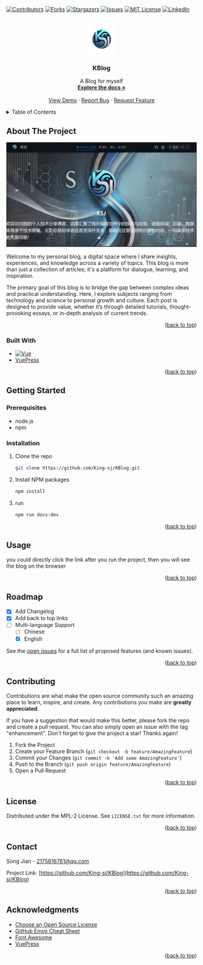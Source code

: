 <!-- Improved compatibility of back to top link: See: https://github.com/King-sj/KBlog/pull/73 -->
<a id="readme-top"></a>
<!--
*** Thanks for checking out the Best-README-Template. If you have a suggestion
*** that would make this better, please fork the repo and create a pull request
*** or simply open an issue with the tag "enhancement".
*** Don't forget to give the project a star!
*** Thanks again! Now go create something AMAZING! :D
-->



<!-- PROJECT SHIELDS -->
<!--
*** I'm using markdown "reference style" links for readability.
*** Reference links are enclosed in brackets [ ] instead of parentheses ( ).
*** See the bottom of this document for the declaration of the reference variables
*** for contributors-url, forks-url, etc. This is an optional, concise syntax you may use.
*** https://www.markdownguide.org/basic-syntax/#reference-style-links
-->
[![Contributors][contributors-shield]][contributors-url]
[![Forks][forks-shield]][forks-url]
[![Stargazers][stars-shield]][stars-url]
[![Issues][issues-shield]][issues-url]
[![MIT License][license-shield]][license-url]
[![LinkedIn][linkedin-shield]][linkedin-url]



<!-- PROJECT LOGO -->
<br />
<div align="center">
  <a href="https://github.com/King-sj/KBlog">
    <img src="images/logo.png" alt="Logo" width="80" height="80">
  </a>

  <h3 align="center">KBlog</h3>

  <p align="center">
    A Blog for myself
    <br />
    <a href="https://github.com/King-sj/KBlog"><strong>Explore the docs »</strong></a>
    <br />
    <br />
    <a href="http://bupt.online">View Demo</a>
    ·
    <a href="https://github.com/King-sj/KBlog/issues/new?labels=bug&template=bug-report---.md">Report Bug</a>
    ·
    <a href="https://github.com/King-sj/KBlog/issues/new?labels=enhancement&template=feature-request---.md">Request Feature</a>
  </p>
</div>



<!-- TABLE OF CONTENTS -->
<details>
  <summary>Table of Contents</summary>
  <ol>
    <li>
      <a href="#about-the-project">About The Project</a>
      <ul>
        <li><a href="#built-with">Built With</a></li>
      </ul>
    </li>
    <li>
      <a href="#getting-started">Getting Started</a>
      <ul>
        <li><a href="#prerequisites">Prerequisites</a></li>
        <li><a href="#installation">Installation</a></li>
      </ul>
    </li>
    <li><a href="#usage">Usage</a></li>
    <li><a href="#roadmap">Roadmap</a></li>
    <li><a href="#contributing">Contributing</a></li>
    <li><a href="#license">License</a></li>
    <li><a href="#contact">Contact</a></li>
    <li><a href="#acknowledgments">Acknowledgments</a></li>
  </ol>
</details>



<!-- ABOUT THE PROJECT -->
## About The Project

[![Product Name Screen Shot][product-screenshot]](http://bupt.online)

Welcome to my personal blog, a digital space where I share insights, experiences, and knowledge across a variety of topics. This blog is more than just a collection of articles; it's a platform for dialogue, learning, and inspiration.

The primary goal of this blog is to bridge the gap between complex ideas and practical understanding. Here, I explore subjects ranging from technology and science to personal growth and culture. Each post is designed to provide value, whether it’s through detailed tutorials, thought-provoking essays, or in-depth analysis of current trends.

<p align="right">(<a href="#readme-top">back to top</a>)</p>



### Built With

* [![Vue][Vue.js]][Vue-url]
* [VuePress][vuepress-url]

<p align="right">(<a href="#readme-top">back to top</a>)</p>



<!-- GETTING STARTED -->
## Getting Started

### Prerequisites
* node.js
* npm

### Installation

1. Clone the repo
   ```sh
   git clone https://github.com/King-sj/KBlog.git
   ```
2. Install NPM packages
   ```sh
   npm install
   ```
3. run
   ```sh
   npm run docs:dev
   ```

<p align="right">(<a href="#readme-top">back to top</a>)</p>



<!-- USAGE EXAMPLES -->
## Usage

you could directly click the link
after you run the project, then you will see the blog on the browser

<p align="right">(<a href="#readme-top">back to top</a>)</p>



<!-- ROADMAP -->
## Roadmap

- [x] Add Changelog
- [x] Add back to top links
- [ ] Multi-language Support
    - [ ] Chinese
    - [x] English

See the [open issues](https://github.com/King-sj/KBlog/issues) for a full list of proposed features (and known issues).

<p align="right">(<a href="#readme-top">back to top</a>)</p>



<!-- CONTRIBUTING -->
## Contributing

Contributions are what make the open source community such an amazing place to learn, inspire, and create. Any contributions you make are **greatly appreciated**.

If you have a suggestion that would make this better, please fork the repo and create a pull request. You can also simply open an issue with the tag "enhancement".
Don't forget to give the project a star! Thanks again!

1. Fork the Project
2. Create your Feature Branch (`git checkout -b feature/AmazingFeature`)
3. Commit your Changes (`git commit -m 'Add some AmazingFeature'`)
4. Push to the Branch (`git push origin feature/AmazingFeature`)
5. Open a Pull Request

<p align="right">(<a href="#readme-top">back to top</a>)</p>



<!-- LICENSE -->
## License

Distributed under the MPL-2 License. See `LICENSE.txt` for more information.

<p align="right">(<a href="#readme-top">back to top</a>)</p>



<!-- CONTACT -->
## Contact

Song Jian - 2175616761@qq.com

Project Link: [https://github.com/King-sj/KBlog](https://github.com/King-sj/KBlog)

<p align="right">(<a href="#readme-top">back to top</a>)</p>



<!-- ACKNOWLEDGMENTS -->
## Acknowledgments
* [Choose an Open Source License](https://choosealicense.com)
* [GitHub Emoji Cheat Sheet](https://www.webpagefx.com/tools/emoji-cheat-sheet)
* [Font Awesome](https://fontawesome.com)
* [VuePress](https://vuepress.vuejs.org/)

<p align="right">(<a href="#readme-top">back to top</a>)</p>



<!-- MARKDOWN LINKS & IMAGES -->
<!-- https://www.markdownguide.org/basic-syntax/#reference-style-links -->
[contributors-shield]: https://img.shields.io/github/contributors/King-sj/KBlog.svg?style=for-the-badge
[contributors-url]: https://github.com/King-sj/KBlog/graphs/contributors
[forks-shield]: https://img.shields.io/github/forks/King-sj/KBlog.svg?style=for-the-badge
[forks-url]: https://github.com/King-sj/KBlog/network/members
[stars-shield]: https://img.shields.io/github/stars/King-sj/KBlog.svg?style=for-the-badge
[stars-url]: https://github.com/King-sj/KBlog/stargazers
[issues-shield]: https://img.shields.io/github/issues/King-sj/KBlog.svg?style=for-the-badge
[issues-url]: https://github.com/King-sj/KBlog/issues
[license-shield]: https://img.shields.io/github/license/King-sj/KBlog.svg?style=for-the-badge
[license-url]: https://github.com/King-sj/KBlog/blob/master/LICENSE
[linkedin-shield]: https://img.shields.io/badge/-LinkedIn-black.svg?style=for-the-badge&logo=linkedin&colorB=555
[linkedin-url]: https://linkedin.com/in/othneildrew
[product-screenshot]: images/screenshot.png

[Vue.js]: https://img.shields.io/badge/Vue.js-35495E?style=for-the-badge&logo=vuedotjs&logoColor=4FC08D
[Vue-url]: https://vuejs.org/

[vuepress-url]: https://vuepress.vuejs.org/
